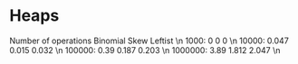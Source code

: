 Heaps
=====
Number of operations  Binomial  Skew   Leftist \n
1000:                 0         0      0 \n
10000:                0.047     0.015  0.032 \n
100000:               0.39      0.187  0.203 \n
1000000:              3.89      1.812  2.047 \n
